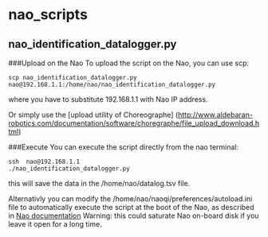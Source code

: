 nao_scripts
===========

nao_identification_datalogger.py
--------------------------------

###Upload on the Nao
To upload the script on the Nao, you can use scp:
```
scp nao_identification_datalogger.py nao@192.168.1.1:/home/nao/nao_identification_datalogger.py
```
where you have to substitute 192.168.1.1 with Nao IP address.

Or simply use the [upload utility of Choreographe]
(http://www.aldebaran-robotics.com/documentation/software/choregraphe/file_upload_download.html)

###Execute
You can execute the script directly from the nao terminal:
```
ssh  nao@192.168.1.1
./nao_identification_datalogger.py
```
this will save the data in the /home/nao/datalog.tsv file.

Alternativly you can modify the /home/nao/naoqi/preferences/autoload.ini file to automatically
execute the script at the boot of the Nao, as described in [Nao documentation](http://www.aldebaran-robotics.com/documentation/dev/python/running_python_code_on_the_robot.html)
Warning: this could saturate Nao on-board disk if you leave it open for a long time.
